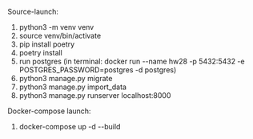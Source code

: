 Source-launch:
1) python3 -m venv venv
2) source venv/bin/activate
3) pip install poetry
4) poetry install 
5) run postgres (in terminal: docker run --name hw28 -p 5432:5432 -e POSTGRES_PASSWORD=postgres -d postgres)
6) python3 manage.py migrate
7) python3 manage.py import_data
8) python3 manage.py runserver localhost:8000

Docker-compose launch:
1) docker-compose up -d --build
